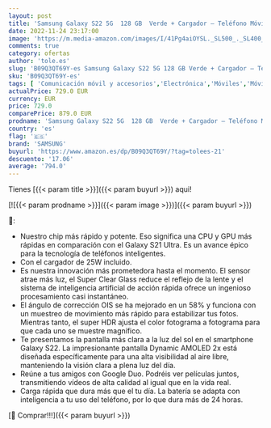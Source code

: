 ```yaml
---
layout: post
title: 'Samsung Galaxy S22 5G  128 GB  Verde + Cargador – Teléfono Móvil libre  Smartphone Android  Versión Española '
date: 2022-11-24 23:17:00
image: 'https://m.media-amazon.com/images/I/41Pg4aiOYSL._SL500_._SL400_.jpg'
comments: true
category: ofertas
author: 'tole.es'
slug: 'B09Q3QT69Y-es Samsung Galaxy S22 5G 128 GB Verde + Cargador – Teléfono...'
sku: 'B09Q3QT69Y-es'
tags: [ 'Comunicación móvil y accesorios','Electrónica','Móviles','Móviles y smartphones libres','android','samsung','🇪🇸', ]
actualPrice: 729.0 EUR
currency: EUR
price: 729.0
comparePrice: 879.0 EUR
prodname: 'Samsung Galaxy S22 5G  128 GB  Verde + Cargador – Teléfono Móvil libre  Smartphone Android  Versión Española '
country: 'es'
flag: '🇪🇸'
brand: 'SAMSUNG'
buyurl: 'https://www.amazon.es/dp/B09Q3QT69Y/?tag=tolees-21'
descuento: '17.06'
average: '794.0'
---
```


Tienes [{{< param title >}}]({{< param buyurl >}}) aqui!

[![{{< param prodname >}}]({{< param image >}})]({{< param buyurl >}})

🔎:

- Nuestro chip más rápido y potente. Eso significa una CPU y GPU más rápidas en comparación con el Galaxy S21 Ultra. Es un avance épico para la tecnología de teléfonos inteligentes.
- Con el cargador de 25W incluido.
- Es nuestra innovación más prometedora hasta el momento. El sensor atrae más luz, el Super Clear Glass reduce el reflejo de la lente y el sistema de inteligencia artificial de acción rápida ofrece un ingenioso procesamiento casi instantáneo.
- El ángulo de corrección OIS se ha mejorado en un 58% y funciona con un muestreo de movimiento más rápido para estabilizar tus fotos. Mientras tanto, el super HDR ajusta el color fotograma a fotograma para que cada uno se muestre magnífico.
- Te presentamos la pantalla más clara a la luz del sol en el smartphone Galaxy S22. La impresionante pantalla Dynamic AMOLED 2x está diseñada específicamente para una alta visibilidad al aire libre, manteniendo la visión clara a plena luz del día.
- Reúne a tus amigos con Google Duo. Podréis ver películas juntos, transmitiendo vídeos de alta calidad al igual que en la vida real.
- Carga rápida que dura más que el tu día. La batería se adapta con inteligencia a tu uso del teléfono, por lo que dura más de 24 horas.

[🛒 Comprar!!!]({{< param buyurl >}})
